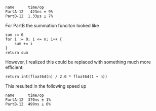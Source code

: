 ~~~~
name      time/op
PartA-12   423ns ± 9%
PartB-12  1.33µs ± 7%
~~~~
For PartB the summation funciton looked like

~~~~
sum := 0
for i := 0; i <= n; i++ {
	sum += i
}
return sum
~~~~
However, I realized this could be replaced with something much more efficient:
~~~~
return int(float64(n) / 2.0 * float64(1 + n))
~~~~

This resulted in the following speed up
~~~~
name      time/op
PartA-12  370ns ± 1%
PartB-12  499ns ± 0%
~~~~
